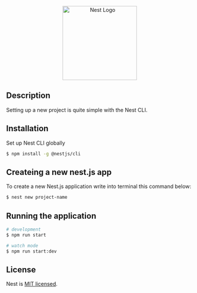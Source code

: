 <p align="center">
  <a href="http://nestjs.com/" target="blank"><img src="https://nestjs.com/img/logo-small.svg" width="200" alt="Nest Logo" /></a>
</p>

[circleci-image]: https://img.shields.io/circleci/build/github/nestjs/nest/master?token=abc123def456
[circleci-url]: https://circleci.com/gh/nestjs/nest

## Description

Setting up a new project is quite simple with the Nest CLI. 

## Installation
Set up Nest CLI globally

```bash
$ npm install -g @nestjs/cli
```

## Createing a new nest.js app
To create a new Nest.js application write into terminal this command below:

```bash
$ nest new project-name
```

## Running the application

```bash
# development
$ npm run start

# watch mode
$ npm run start:dev
```

## License

Nest is [MIT licensed](LICENSE).
